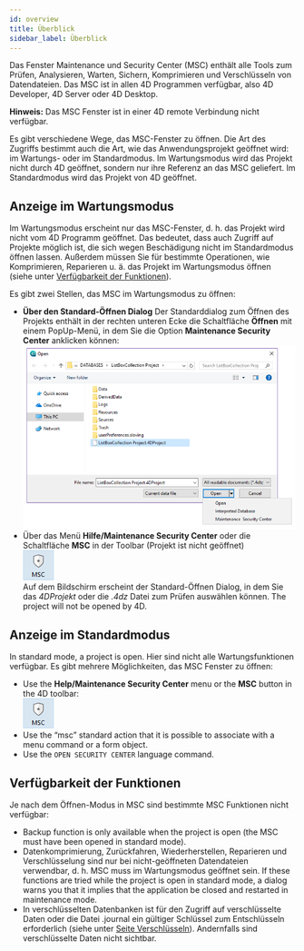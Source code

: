 ```yaml
---
id: overview
title: Überblick
sidebar_label: Überblick
---
```


Das Fenster Maintenance und Security Center (MSC) enthält alle Tools zum Prüfen, Analysieren, Warten, Sichern, Komprimieren und Verschlüsseln von Datendateien. Das MSC ist in allen 4D Programmen verfügbar, also 4D Developer, 4D Server oder 4D Desktop.

**Hinweis:** Das MSC Fenster ist in einer 4D remote Verbindung nicht verfügbar.

Es gibt verschiedene Wege, das MSC-Fenster zu öffnen. Die Art des Zugriffs bestimmt auch die Art, wie das Anwendungsprojekt geöffnet wird: im Wartungs- oder im Standardmodus. Im Wartungsmodus wird das Projekt nicht durch 4D geöffnet, sondern nur ihre Referenz an das MSC geliefert. Im Standardmodus wird das Projekt von 4D geöffnet.


## Anzeige im Wartungsmodus

Im Wartungsmodus erscheint nur das MSC-Fenster, d. h. das Projekt wird nicht vom 4D Programm geöffnet. Das bedeutet, dass auch Zugriff auf Projekte möglich ist, die sich wegen Beschädigung nicht im Standardmodus öffnen lassen. Außerdem müssen Sie für bestimmte Operationen, wie Komprimieren, Reparieren u. ä. das Projekt im Wartungsmodus öffnen (siehe unter [Verfügbarkeit der Funktionen](#verfügbarkeit-der-funktionen)).

Es gibt zwei Stellen, das MSC im Wartungsmodus zu öffnen:

- **Über den Standard-Öffnen Dialog** Der Standarddialog zum Öffnen des Projekts enthält in der rechten unteren Ecke die Schaltfläche **Öffnen** mit einem PopUp-Menü, in dem Sie die Option **Maintenance Security Center** anklicken können: ![](assets/en/MSC/MSC_standardOpen.png)
- Über das Menü **Hilfe/Maintenance Security Center** oder die Schaltfläche **MSC** in der Toolbar (Projekt ist nicht geöffnet)  
  ![](assets/en/MSC/mscicon.png)   
  Auf dem Bildschirm erscheint der Standard-Öffnen Dialog, in dem Sie das *4DProjekt* oder die *.4dz* Datei zum Prüfen auswählen können. The project will not be opened by 4D.

## Anzeige im Standardmodus

In standard mode, a project is open. Hier sind nicht alle Wartungsfunktionen verfügbar. Es gibt mehrere Möglichkeiten, das MSC Fenster zu öffnen:

- Use the **Help/Maintenance Security Center** menu or the **MSC** button in the 4D toolbar:  
  ![](assets/en/MSC/mscicon.png)
- Use the “msc” standard action that it is possible to associate with a menu command or a form object.
- Use the `OPEN SECURITY CENTER` language command.

## Verfügbarkeit der Funktionen

Je nach dem Öffnen-Modus in MSC sind bestimmte MSC Funktionen nicht verfügbar:

- Backup function is only available when the project is open (the MSC must have been opened in standard mode).
- Datenkomprimierung, Zurückfahren, Wiederherstellen, Reparieren und Verschlüsselung sind nur bei nicht-geöffneten Datendateien verwendbar, d. h. MSC muss im Wartungsmodus geöffnet sein. If these functions are tried while the project is open in standard mode, a dialog warns you that it implies that the application be closed and restarted in maintenance mode.
- In verschlüsselten Datenbanken ist für den Zugriff auf verschlüsselte Daten oder die Datei .journal ein gültiger Schlüssel zum Entschlüsseln erforderlich (siehe unter [Seite Verschlüsseln](encrypt.md)). Andernfalls sind verschlüsselte Daten nicht sichtbar. 
